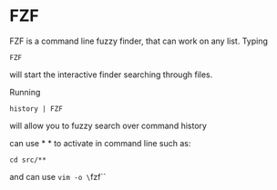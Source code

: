 # FZF

FZF is a command line fuzzy finder, that can work on any list. Typing

`FZF`

will start the interactive finder searching through files.

Running

`history | FZF`

will allow you to fuzzy search over command history

can use * * to activate in command line such as:

`cd src/**`

and can use `vim -o \`fzf\``
